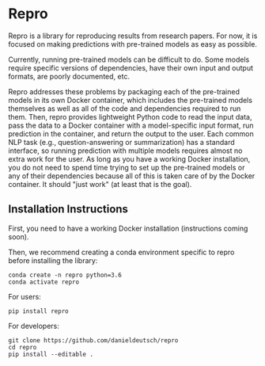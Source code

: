 # Repro
Repro is a library for reproducing results from research papers.
For now, it is focused on making predictions with pre-trained models as easy as possible.

Currently, running pre-trained models can be difficult to do.
Some models require specific versions of dependencies, have their own input and output formats, are poorly documented, etc.

Repro addresses these problems by packaging each of the pre-trained models in its own Docker container, which includes the pre-trained models themselves as well as all of the code and dependencies required to run them.
Then, repro provides lightweight Python code to read the input data, pass the data to a Docker container with a model-specific input format, run prediction in the container, and return the output to the user.
Each common NLP task (e.g., question-answering or summarization) has a standard interface, so running prediction with multiple models requires almost no extra work for the user. 
As long as you have a working Docker installation, you do not need to spend time trying to set up the pre-trained models or any of their dependencies because all of this is taken care of by the Docker container.
It should "just work" (at least that is the goal).

## Installation Instructions
First, you need to have a working Docker installation (instructions coming soon).

Then, we recommend creating a conda environment specific to repro before installing the library:
```shell script
conda create -n repro python=3.6
conda activate repro
```

For users:
```shell script
pip install repro
```

For developers:
```shell script
git clone https://github.com/danieldeutsch/repro
cd repro
pip install --editable .
```                                       